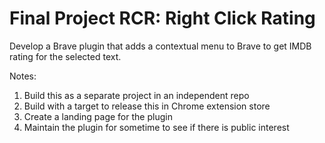 # Final Project RCR: Right Click Rating

Develop a Brave plugin that adds a contextual menu to Brave to get IMDB rating for the selected text.

Notes:

1. Build this as a separate project in an independent repo
2. Build with a target to release this in Chrome extension store
3. Create a landing page for the plugin
4. Maintain the plugin for sometime to see if there is public interest
